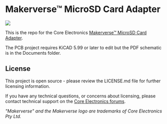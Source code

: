# Makerverse™ MicroSD Card Adapter

![](https://core-electronics.com.au/media/catalog/product/cache/1/image/650x650/fe1bcd18654db18f328c2faaaf3c690a/m/a/makerverse-micro-sd-module-adapter.jpg)

This is the repo for the Core Electronics [Makerverse™ MicroSD Card Adapter](https://core-electronics.com.au/catalog/product/view/sku/CE07926).

The PCB project requires KiCAD 5.99 or later to edit but the PDF schematic is in the Documents folder.

## License
This project is open source - please review the LICENSE.md file for further licensing information.

If you have any technical questions, or concerns about licensing, please contact technical support on the [Core Electronics forums](https://forum.core-electronics.com.au/).

*\"Makerverse\" and the Makerverse logo are trademarks of Core Electronics Pty Ltd.*
